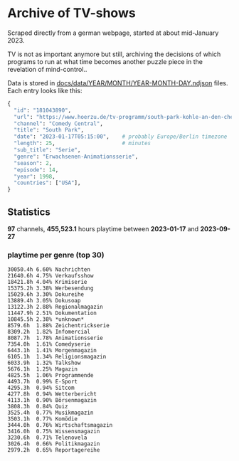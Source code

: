 # Archive of TV-shows

Scraped directly from a german webpage, started at about mid-January 2023.

TV is not as important anymore but still, archiving the decisions of which programs to run at what time
becomes another puzzle piece in the revelation of mind-control.. 

Data is stored in [docs/data/YEAR/MONTH/YEAR-MONTH-DAY.ndjson](docs/data/) files. 
Each entry looks like this:

```python
{
  "id": "181043890", 
  "url": "https://www.hoerzu.de/tv-programm/south-park-kohle-an-den-chefkoch/bid_181043890/", 
  "channel": "Comedy Central", 
  "title": "South Park", 
  "date": "2023-01-17T05:15:00",    # probably Europe/Berlin timezone 
  "length": 25,                     # minutes 
  "sub_title": "Serie", 
  "genre": "Erwachsenen-Animationsserie", 
  "season": 2, 
  "episode": 14, 
  "year": 1998, 
  "countries": ["USA"],
}
```

## Statistics

**97** channels, **455,523.1** hours playtime between **2023-01-17** and **2023-09-27**


### playtime per genre (top 30)

    30050.4h 6.60% Nachrichten
    21640.6h 4.75% Verkaufsshow
    18421.8h 4.04% Krimiserie
    15375.2h 3.38% Werbesendung
    15029.6h 3.30% Dokureihe
    13889.4h 3.05% Dokusoap
    13122.3h 2.88% Regionalmagazin
    11447.9h 2.51% Dokumentation
    10845.5h 2.38% *unknown*
    8579.6h  1.88% Zeichentrickserie
    8309.2h  1.82% Infomercial
    8087.7h  1.78% Animationsserie
    7354.0h  1.61% Comedyserie
    6443.1h  1.41% Morgenmagazin
    6105.1h  1.34% Religionsmagazin
    6033.9h  1.32% Talkshow
    5676.1h  1.25% Magazin
    4825.5h  1.06% Programmende
    4493.7h  0.99% E-Sport
    4295.3h  0.94% Sitcom
    4277.8h  0.94% Wetterbericht
    4113.1h  0.90% Börsenmagazin
    3808.3h  0.84% Quiz
    3525.4h  0.77% Musikmagazin
    3503.1h  0.77% Komödie
    3444.0h  0.76% Wirtschaftsmagazin
    3416.0h  0.75% Wissensmagazin
    3230.6h  0.71% Telenovela
    3026.4h  0.66% Politikmagazin
    2979.2h  0.65% Reportagereihe
